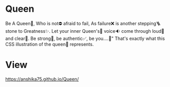 # Queen
Be A Queen👑, Who is not⛔ afraid to fail, As failure❌ is another stepping🪜 stone to Greatness✨. Let your inner Queen's👑 voice🔉 come through loud📢 and clear💫. Be strong💪, be authentic✅, be you....💫" That's exactly what this CSS illustration of the queen👑 represents.

# View
https://anshika75.github.io/Queen/
